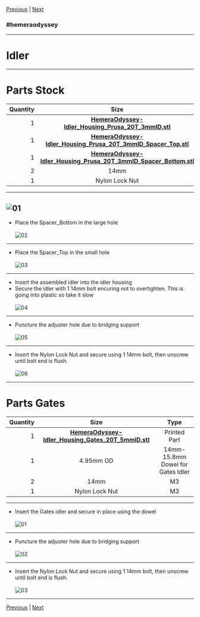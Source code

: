 [Previous](02_Part_Right.md) | [Next](04_X_Carriage.md)
### #hemeraodyssey
---
# Idler
---
# Parts Stock
|Quantity|Size|Type|
|---:|:---:|:---:|
|1|[**HemeraOdyssey-Idler_Housing_Prusa_20T_3mmID.stl**](../HemeraOdyssey_STLs_BETA/HemeraOdyssey-Idler_Housing_Prusa_20T_3mmID.stl)|Printed Part|
|1|[**HemeraOdyssey-Idler_Housing_Prusa_20T_3mmID_Spacer_Top.stl**](../HemeraOdyssey_STLs_BETA/HemeraOdyssey-Idler_Housing_Prusa_20T_3mmID_Spacer_Top.stl)|Printed Part|
|1|[**HemeraOdyssey-Idler_Housing_Prusa_20T_3mmID_Spacer_Bottom.stl**](../HemeraOdyssey_STLs_BETA/HemeraOdyssey-Idler_Housing_Prusa_20T_3mmID_Spacer_Bottom.stl)|Printed Part|
|2|14mm|M3|
|1|Nylon Lock Nut|M3|
---
![01](../img/Idlers/Stock/01.jpg)
---
* Place the Spacer_Bottom in the large hole<br>  
![02](../img/Idlers/Stock/02.jpg)
---
* Place the Spacer_Top in the small hole<br>  
![03](../img/Idlers/Stock/03.jpg)
---
* Insert the assembled idler into the idler housing
* Secure the idler with 1 14mm bolt encuring not to overtighten. This is going into plastic so take it slow<br>  
![04](../img/Idlers/Stock/04.jpg)
---
* Puncture the adjuster hole due to bridging support<br>  
![05](../img/Idlers/Stock/05.jpg)
---
* Insert the Nylon Lock Nut and secure using 1 14mm bolt, then unscrew until bolt end is flush.<br>  
![06](../img/Idlers/Stock/06.jpg)
---
# Parts Gates
|Quantity|Size|Type|
|---:|:---:|:---:|
|1|[**HemeraOdyssey-Idler_Housing_Gates_20T_5mmID.stl**](../HemeraOdyssey_STLs_BETA/HemeraOdyssey-Idler_Housing_Gates_20T_5mmID.stl)|Printed Part|
|1|4.95mm OD|14mm-15.8mm Dowel for Gates Idler|
|2|14mm|M3|
|1|Nylon Lock Nut|M3|
---
* Insert the Gates idler and secure in place using the dowel<br>  
![01](../img/Idlers/Gates/01.jpg)
---
* Puncture the adjuster hole due to bridging support<br>  
![02](../img/Idlers/Gates/02.jpg)
---
* Insert the Nylon Lock Nut and secure using 1 14mm bolt, then unscrew until bolt end is flush.<br>  
![03](../img/Idlers/Gates/03.jpg)
---
[Previous](02_Part_Right.md) | [Next](04_X_Carriage.md)